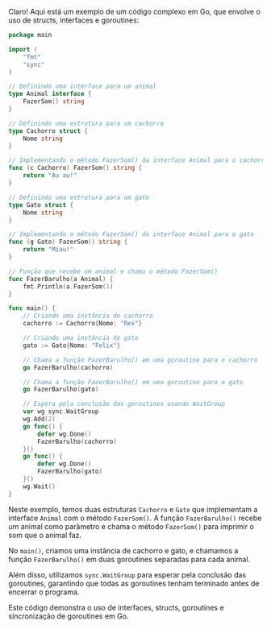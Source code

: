 Claro! Aqui está um exemplo de um código complexo em Go, que envolve o uso de structs, interfaces e goroutines:

```go
package main

import (
	"fmt"
	"sync"
)

// Definindo uma interface para um animal
type Animal interface {
	FazerSom() string
}

// Definindo uma estrutura para um cachorro
type Cachorro struct {
	Nome string
}

// Implementando o método FazerSom() da interface Animal para o cachorro
func (c Cachorro) FazerSom() string {
	return "Au au!"
}

// Definindo uma estrutura para um gato
type Gato struct {
	Nome string
}

// Implementando o método FazerSom() da interface Animal para o gato
func (g Gato) FazerSom() string {
	return "Miau!"
}

// Função que recebe um animal e chama o método FazerSom()
func FazerBarulho(a Animal) {
	fmt.Println(a.FazerSom())
}

func main() {
	// Criando uma instância de cachorro
	cachorro := Cachorro{Nome: "Rex"}

	// Criando uma instância de gato
	gato := Gato{Nome: "Felix"}

	// Chama a função FazerBarulho() em uma goroutine para o cachorro
	go FazerBarulho(cachorro)

	// Chama a função FazerBarulho() em uma goroutine para o gato
	go FazerBarulho(gato)

	// Espera pela conclusão das goroutines usando WaitGroup
	var wg sync.WaitGroup
	wg.Add(2)
	go func() {
		defer wg.Done()
		FazerBarulho(cachorro)
	}()
	go func() {
		defer wg.Done()
		FazerBarulho(gato)
	}()
	wg.Wait()
}
```

Neste exemplo, temos duas estruturas `Cachorro` e `Gato` que implementam a interface `Animal` com o método `FazerSom()`. A função `FazerBarulho()` recebe um animal como parâmetro e chama o método `FazerSom()` para imprimir o som que o animal faz.

No `main()`, criamos uma instância de cachorro e gato, e chamamos a função `FazerBarulho()` em duas goroutines separadas para cada animal.

Além disso, utilizamos `sync.WaitGroup` para esperar pela conclusão das goroutines, garantindo que todas as goroutines tenham terminado antes de encerrar o programa.

Este código demonstra o uso de interfaces, structs, goroutines e sincronização de goroutines em Go.